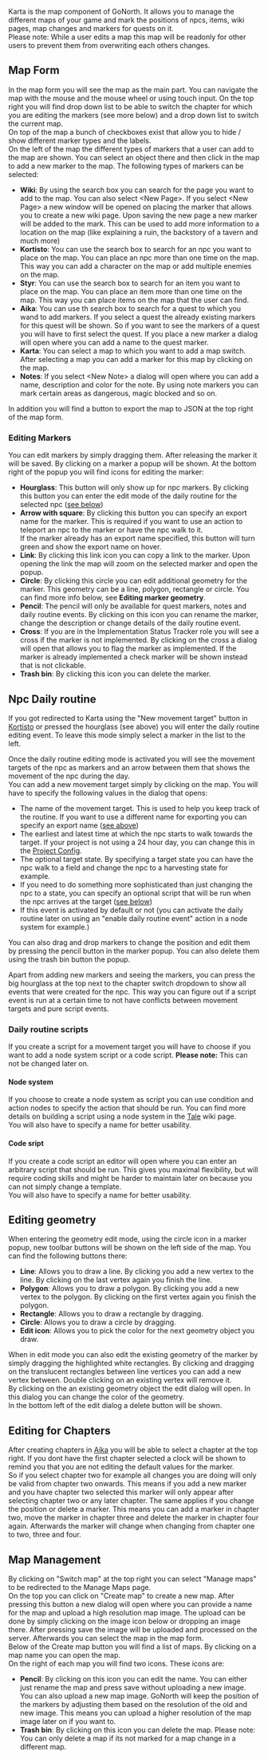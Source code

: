Karta is the map component of GoNorth. It allows you to manage the different maps of your game and mark the positions of npcs, items, wiki pages, map changes and markers for quests on it.  
Please note: While a user edits a map this map will be readonly for other users to prevent them from overwriting each others changes.

## Map Form
In the map form you will see the map as the main part. You can navigate the map with the mouse and the mouse wheel or using touch input. On the top right you will find drop down list to be able to switch the chapter for which you are editing the markers (see more below) and a drop down list to switch the current map.  
On top of the map a bunch of checkboxes exist that allow you to hide / show different marker types and the labels.  
On the left of the map the different types of markers that a user can add to the map are shown. You can select an object there and then click in the map to add a new marker to the map. The following types of markers can be selected:
 * **Wiki**: By using the search box you can search for the page you want to add to the map. You can also select &lt;New Page&gt;. If you select &lt;New Page&gt; a new window will be opened on placing the marker that allows you to create a new wiki page. Upon saving the new page a new marker will be added to the mark. This can be used to add more information to a location on the map (like explaining a ruin, the backstory of a tavern and much more)
 * **Kortisto**: You can use the search box to search for an npc you want to place on the map. You can place an npc more than one time on the map. This way you can add a character on the map or add multiple enemies on the map.
 * **Styr**: You can use the search box to search for an item you want to place on the map. You can place an item more than one time on the map. This way you can place items on the map that the user can find.
 * **Aika**: You can use th search box to search for a quest to which you wand to add markers. If you select a quest the already existing markers for this quest will be shown. So if you want to see the markers of a quest you will have to first select the quest. If you place a new marker a dialog will open where you can add a name to the quest marker.
 * **Karta**: You can select a map to which you want to add a map switch. After selecting a map you can add a marker for this map by clicking on the map.
 * **Notes**: If you select &lt;New Note&gt; a dialog will open where you can add a name, description and color for the note. By using note markers you can mark certain areas as dangerous, magic blocked and so on.  

 In addition you will find a button to export the map to JSON at the top right of the map form.

### Editing Markers
You can edit markers by simply dragging them. After releasing the marker it will be saved. By clicking on a marker a popup will be shown. At the bottom right of the popup you will find icons for editing the marker:
 * **Hourglass**: This button will only show up for npc markers. By clicking this button you can enter the edit mode of the daily routine for the selected npc ([see below](#npc-daily-routine))
 * **Arrow with square**: By clicking this button you can specify an export name for the marker. This is required if you want to use an action to teleport an npc to the marker or have the npc walk to it.  
 If the marker already has an export name specified, this button will turn green and show the export name on hover.
 * **Link**: By clicking this link icon you can copy a link to the marker. Upon opening the link the map will zoom on the selected marker and open the popup.
 * **Circle**: By clicking this circle you can edit additional geometry for the marker. This geometry can be a line, polygon, rectangle or circle. You can find more info below, see **Editing marker geometry**.
 * **Pencil**: The pencil will only be available for quest markers, notes and daily routine events. By clicking on this icon you can rename the marker, change the description or change details of the daily routine event.
 * **Cross**: If you are in the Implementation Status Tracker role you will see a cross if the marker is not implemented. By clicking on the cross a dialog will open that allows you to flag the marker as implemented. If the marker is already implemented a check marker will be shown instead that is not clickable.
 * **Trash bin**: By clicking this icon you can delete the marker.

## Npc Daily routine
If you got redirected to Karta using the "New movement target" button in [Kortisto](/steffendx/GoNorth/wiki/Kortisto#daily-routines) or pressed the hourglass (see above) you will enter the daily routine editing event. To leave this mode simply select a marker in the list to the left.  

Once the daily routine editing mode is activated you will see the movement targets of the npc as markers and an arrow between them that shows the movement of the npc during the day.  
You can add a new movement target simply by clicking on the map. You will have to specify the following values in the dialog that opens:
 * The name of the movement target. This is used to help you keep track of the routine. If you want to use a different name for exporting you can specify an export name ([see above](#editing-markers))
 * The earliest and latest time at which the npc starts to walk towards the target. If your project is not using a 24 hour day, you can change this in the [Project Config](/steffendx/GoNorth/wiki/Project-Config).
 * The optional target state. By specifying a target state you can have the npc walk to a field and change the npc to a harvesting state for example.
 * If you need to do something more sophisticated than just changing the npc to a state, you can specify an optional script that will be run when the npc arrives at the target ([see below](#daily-routine-scripts))
 * If this event is activated by default or not (you can activate the daily routine later on using an "enable daily routine event" action in a node system for example.)  

You can also drag and drop markers to change the position and edit them by pressing the pencil button in the marker popup. You can also delete them using the trash bin button the popup.  

Apart from adding new markers and seeing the markers, you can press the big hourglass at the top next to the chapter switch dropdown to show all events that were created for the npc. This way you can figure out if a script event is run at a certain time to not have conflicts between movement targets and pure script events.  

### Daily routine scripts
If you create a script for a movement target you will have to choose if you want to add a node system script or a code script. **Please note:** This can not be changed later on.  

#### Node system
If you choose to create a node system as script you can use condition and action nodes to specify the action that should be run. You can find more details on building a script using a node system in the [Tale](/steffendx/GoNorth/wiki/Tale) wiki page.  
You will also have to specify a name for better usability.

#### Code sript
If you create a code script an editor will open where you can enter an arbitrary script that should be run. This gives you maximal flexibility, but will require coding skills and might be harder to maintain later on because you can not simply change a template.  
You will also have to specify a name for better usability.

## Editing geometry
When entering the geometry edit mode, using the circle icon in a marker popup, new toolbar buttons will be shown on the left side of the map. You can find the following buttons there:
 * **Line**: Allows you to draw a line. By clicking you add a new vertex to the line. By clicking on the last vertex again you finish the line.
 * **Polygon**: Allows you to draw a polygon. By clicking you add a new vertex to the polygon. By clicking on the first vertex again you finish the polygon.
 * **Rectangle**: Allows you to draw a rectangle by dragging.
 * **Circle**: Allows you to draw a circle by dragging.
 * **Edit icon**: Allows you to pick the color for the next geometry object you draw.

When in edit mode you can also edit the existing geometry of the marker by simply dragging the highlighted white rectangles. By clicking and dragging on the translucent rectangles between line vertices you can add a new vertex between. Double clicking on an existing vertex will remove it.  
By clicking on the an existing geometry object the edit dialog will open. In this dialog you can change the color of the geometry.  
In the bottom left of the edit dialog a delete button will be shown.

## Editing for Chapters
After creating chapters in [Aika](/steffendx/GoNorth/wiki/Aika) you will be able to select a chapter at the top right. If you dont have the first chapter selected a clock will be shown to remind you that you are not editing the default values for the marker.  
So if you select chapter two for example all changes you are doing will only be valid from chapter two onwards. This means if you add a new marker and you have chapter two selected this marker will only appear after selecting chapter two or any later chapter. The same applies if you change the position or delete a marker. This means you can add a marker in chapter two, move the marker in chapter three and delete the marker in chapter four again. Afterwards the marker will change when changing from chapter one to two, three and four.

## Map Management
By clicking on "Switch map" at the top right you can select "Manage maps" to be redirected to the Manage Maps page.  
On the top you can click on "Create map" to create a new map. After pressing this button a new dialog will open where you can provide a name for the map and upload a high resolution map image. The upload can be done by simply clicking on the image icon below or dropping an image there. After pressing save the image will be uploaded and processed on the server. Afterwards you can select the map in the map form.  
Below of the Create map button you will find a list of maps. By clicking on a map name you can open the map.   
On the right of each map you will find two icons. These icons are:
 * **Pencil**: By clicking on this icon you can edit the name. You can either just rename the map and press save without uploading a new image. You can also upload a new map image. GoNorth will keep the position of the markers by adjusting them based on the resolution of the old and new image. This means you can upload a higher resolution of the map image later on if you want to.  
 * **Trash bin**: By clicking on this icon you can delete the map. Please note: You can only delete a map if its not marked for a map change in a different map.